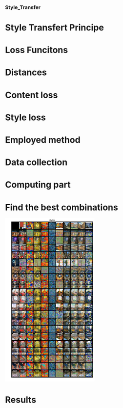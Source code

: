 ### Style_Transfer


# Style Transfert Principe



# Loss Funcitons

# Distances

# Content loss

# Style loss

# Employed method

# Data collection

# Computing part

# Find the best combinations

![photo](https://github.com/Henri-Hoyez/Style_Transfer/blob/master/results/Image1.png)

# Results 

